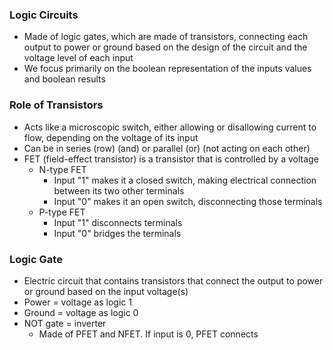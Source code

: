 ### Logic Circuits
- Made of logic gates, which are made of transistors, connecting each output to power or ground based on the design of the circuit and the voltage level of each input 
- We focus primarily on the boolean representation of the inputs values and boolean results

### Role of Transistors
- Acts like a microscopic switch, either allowing or disallowing current to flow, depending on the voltage of its input
- Can be in series (row) (and) or parallel (or) (not acting on each other)
- FET (field-effect transistor) is a transistor that is controlled by a voltage
	- N-type FET
		- Input "1" makes it a closed switch, making electrical connection between its two other terminals
		- Input "0" makes it an open switch, disconnecting those terminals
	- P-type FET
		- Input "1" disconnects terminals
		- Input "0" bridges the terminals

### Logic Gate
- Electric circuit that contains transistors that connect the output to power or ground based on the input voltage(s)
- Power = voltage as logic 1
- Ground = voltage as logic 0
- NOT gate = inverter
	- Made of PFET and NFET. If input is 0, PFET connects 